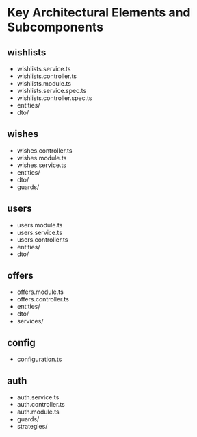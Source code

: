# Key Architectural Elements and Subcomponents

## wishlists
- wishlists.service.ts
- wishlists.controller.ts
- wishlists.module.ts
- wishlists.service.spec.ts
- wishlists.controller.spec.ts
- entities/
- dto/

## wishes
- wishes.controller.ts
- wishes.module.ts
- wishes.service.ts
- entities/
- dto/
- guards/

## users
- users.module.ts
- users.service.ts
- users.controller.ts
- entities/
- dto/

## offers
- offers.module.ts
- offers.controller.ts
- entities/
- dto/
- services/

## config
- configuration.ts

## auth
- auth.service.ts
- auth.controller.ts
- auth.module.ts
- guards/
- strategies/ 